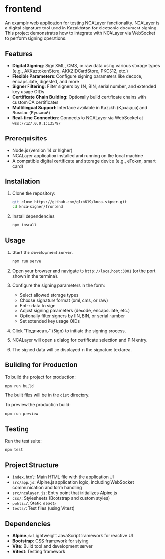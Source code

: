 # frontend

An example web application for testing NCALayer functionality. NCALayer is a digital signature tool used in Kazakhstan
for electronic document signing. This project demonstrates how to integrate with NCALayer via WebSocket to perform
signing operations.

## Features

- **Digital Signing**: Sign XML, CMS, or raw data using various storage types (e.g., AKKaztokenStore, AKKZIDCardStore,
  PKCS12, etc.)
- **Flexible Parameters**: Configure signing parameters like decode, encapsulate, digested, and more
- **Signer Filtering**: Filter signers by IIN, BIN, serial number, and extended key usage OIDs
- **Certificate Chain Building**: Optionally build certificate chains with custom CA certificates
- **Multilingual Support**: Interface available in Kazakh (Қазақша) and Russian (Русский)
- **Real-time Connection**: Connects to NCALayer via WebSocket at `wss://127.0.0.1:13579/`

## Prerequisites

- Node.js (version 14 or higher)
- NCALayer application installed and running on the local machine
- A compatible digital certificate and storage device (e.g., eToken, smart card)

## Installation

1. Clone the repository:
   ```bash
   git clone https://github.com/gleb619/knca-signer.git
   cd knca-signer/frontend
   ```

2. Install dependencies:
   ```bash
   npm install
   ```

## Usage

1. Start the development server:
   ```bash
   npm run serve
   ```

2. Open your browser and navigate to `http://localhost:3001` (or the port shown in the terminal).

3. Configure the signing parameters in the form:
    - Select allowed storage types
    - Choose signature format (xml, cms, or raw)
    - Enter data to sign
    - Adjust signing parameters (decode, encapsulate, etc.)
    - Optionally filter signers by IIN, BIN, or serial number
    - Set extended key usage OIDs

4. Click "Подписать" (Sign) to initiate the signing process.

5. NCALayer will open a dialog for certificate selection and PIN entry.

6. The signed data will be displayed in the signature textarea.

## Building for Production

To build the project for production:

```bash
npm run build
```

The built files will be in the `dist` directory.

To preview the production build:

```bash
npm run preview
```

## Testing

Run the test suite:

```bash
npm test
```

## Project Structure

- `index.html`: Main HTML file with the application UI
- `src/app.js`: Alpine.js application logic, including WebSocket communication and form handling
- `src/ncalayer.js`: Entry point that initializes Alpine.js
- `css/`: Stylesheets (Bootstrap and custom styles)
- `public/`: Static assets
- `tests/`: Test files (using Vitest)

## Dependencies

- **Alpine.js**: Lightweight JavaScript framework for reactive UI
- **Bootstrap**: CSS framework for styling
- **Vite**: Build tool and development server
- **Vitest**: Testing framework

